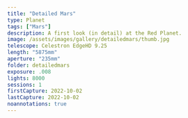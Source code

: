```yaml
---
title: "Detailed Mars"
type: Planet
tags: ["Mars"]
description: A first look (in detail) at the Red Planet.
image: /assets/images/gallery/detailedmars/thumb.jpg
telescope: Celestron EdgeHD 9.25
length: "5875mm"
aperture: "235mm"
folder: detailedmars
exposure: .008
lights: 8000
sessions: 1
firstCapture: 2022-10-02 
lastCapture: 2022-10-02
noannotations: true
---
```

